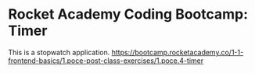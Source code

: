 # Rocket Academy Coding Bootcamp: Timer

This is a stopwatch application.
https://bootcamp.rocketacademy.co/1-1-frontend-basics/1.poce-post-class-exercises/1.poce.4-timer
